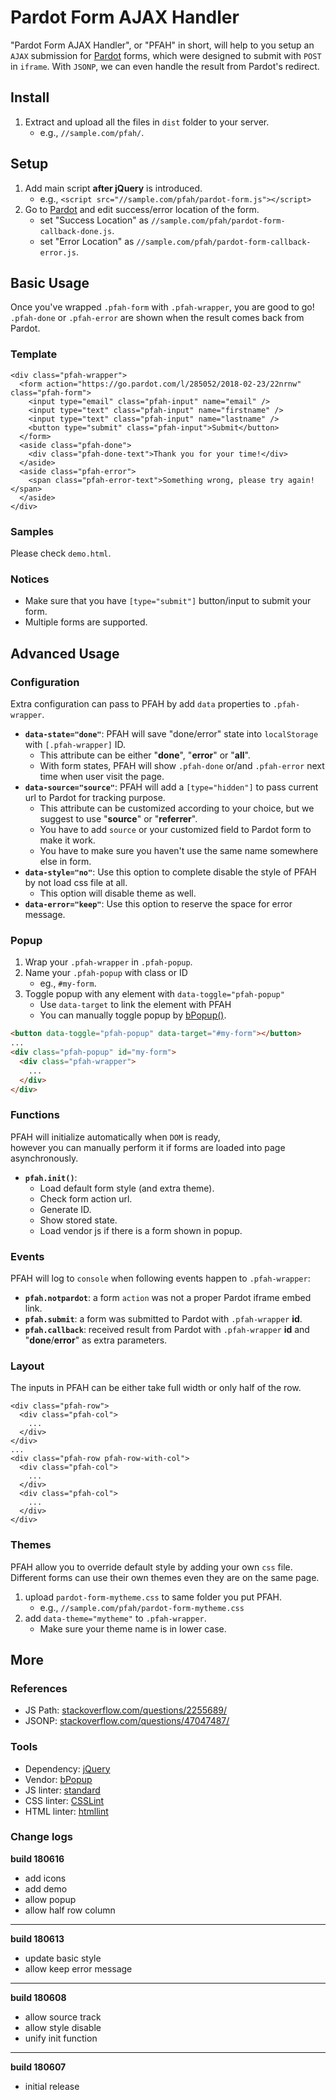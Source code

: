 # Pardot Form AJAX Handler

"Pardot Form AJAX Handler", or "PFAH" in short, will help to you setup an `AJAX` submission for [Pardot](https://www.pardot.com/) forms, which were designed to submit with `POST` in `iframe`. With `JSONP`, we can even handle the result from Pardot's redirect.

## Install

1. Extract and upload all the files in `dist` folder to your server.
    * e.g., `//sample.com/pfah/`.

## Setup

1. Add main script __after jQuery__ is introduced.
    * e.g., `<script src="//sample.com/pfah/pardot-form.js"></script>`
2. Go to [Pardot](https://pi.pardot.com/form) and edit success/error location of the form.
    * set "Success Location" as `//sample.com/pfah/pardot-form-callback-done.js`.
    * set "Error Location" as `//sample.com/pfah/pardot-form-callback-error.js`.

## Basic Usage

Once you've wrapped `.pfah-form` with `.pfah-wrapper`, you are good to go!  
`.pfah-done` or `.pfah-error` are shown when the result comes back from Pardot.

### Template

    <div class="pfah-wrapper">
      <form action="https://go.pardot.com/l/285052/2018-02-23/22nrnw" class="pfah-form">
        <input type="email" class="pfah-input" name="email" />
        <input type="text" class="pfah-input" name="firstname" />
        <input type="text" class="pfah-input" name="lastname" />
        <button type="submit" class="pfah-input">Submit</button>
      </form>
      <aside class="pfah-done">
        <div class="pfah-done-text">Thank you for your time!</div>
      </aside>
      <aside class="pfah-error">
        <span class="pfah-error-text">Something wrong, please try again!</span>
      </aside>
    </div>

### Samples

Please check `demo.html`.

### Notices

* Make sure that you have `[type="submit"]` button/input to submit your form.
* Multiple forms are supported.

## Advanced Usage

### Configuration

Extra configuration can pass to PFAH by add `data` properties to `.pfah-wrapper`.

* __`data-state="done"`__: PFAH will save "done/error" state into `localStorage` with `[.pfah-wrapper]` ID.
  + This attribute can be either "__done__", "__error__" or "__all__".
  + With form states, PFAH will show `.pfah-done` or/and `.pfah-error` next time when user visit the page.
* __`data-source="source"`__: PFAH will add a `[type="hidden"]` to pass current url to Pardot for tracking purpose.
  + This attribute can be customized according to your choice, but we suggest to use "__source__" or "__referrer__".
  + You have to add `source` or your customized field to Pardot form to make it work.
  + You have to make sure you haven't use the same name somewhere else in form.
* __`data-style="no"`__: Use this option to complete disable the style of PFAH by not load css file at all.
  + This option will disable theme as well.
* __`data-error="keep"`__: Use this option to reserve the space for error message.

### Popup

1. Wrap your `.pfah-wrapper` in `.pfah-popup`.
2. Name your `.pfah-popup` with class or ID
    * eg., `#my-form`.
3. Toggle popup with any element with `data-toggle="pfah-popup"`
    * Use `data-target` to link the element with PFAH
    * You can manually toggle popup by [bPopup()](https://github.com/dinbror/bpopup).

```html
<button data-toggle="pfah-popup" data-target="#my-form"></button>
...
<div class="pfah-popup" id="my-form">
  <div class="pfah-wrapper">
    ...
  </div>
</div>
```

### Functions

PFAH will initialize automatically when `DOM` is ready,  
however you can manually perform it if forms are loaded into page asynchronously.

* __`pfah.init()`__:
  + Load default form style (and extra theme).
  + Check form action url.
  + Generate ID.
  + Show stored state.
  + Load vendor js if there is a form shown in popup.

### Events

PFAH will log to `console` when following events happen to `.pfah-wrapper`:

* __`pfah.notpardot`__: a form `action` was not a proper Pardot iframe embed link.
* __`pfah.submit`__: a form was submitted to Pardot with `.pfah-wrapper` __id__.
* __`pfah.callback`__: received result from Pardot with `.pfah-wrapper` __id__ and "__done__/__error__" as extra parameters.

### Layout

The inputs in PFAH can be either take full width or only half of the row.

    <div class="pfah-row">
      <div class="pfah-col">
        ...
      </div>
    </div>
    ...
    <div class="pfah-row pfah-row-with-col">
      <div class="pfah-col">
        ...
      </div>
      <div class="pfah-col">
        ...
      </div>
    </div>

### Themes

PFAH allow you to override default style by adding your own `css` file.  
Different forms can use their own themes even they are on the same page.

1. upload `pardot-form-mytheme.css` to same folder you put PFAH.
    * e.g., `//sample.com/pfah/pardot-form-mytheme.css`
2. add `data-theme="mytheme"` to `.pfah-wrapper`.
    * Make sure your theme name is in lower case.

## More

### References

* JS Path: [stackoverflow.com/questions/2255689/](https://stackoverflow.com/questions/2255689/)
* JSONP: [stackoverflow.com/questions/47047487/](https://stackoverflow.com/questions/47047487/)

### Tools

* Dependency: [jQuery](https://github.com/jquery/jquery)
* Vendor: [bPopup](https://github.com/dinbror/bpopup)
* JS linter: [standard](https://github.com/standard/standard)
* CSS linter: [CSSLint](https://github.com/CSSLint/csslint)
* HTML linter: [htmllint](https://github.com/htmllint/htmllint)

### Change logs

__build 180616__

* add icons
* add demo
* allow popup
* allow half row column

---

__build 180613__

* update basic style
* allow keep error message

---

__build 180608__

* allow source track
* allow style disable
* unify init function

---

__build 180607__

* initial release
